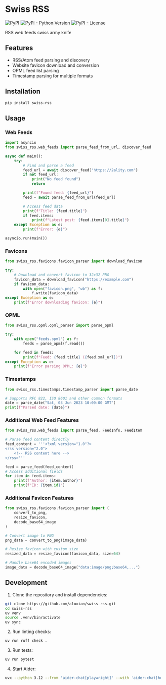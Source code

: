 # Swiss RSS

[![PyPI](https://img.shields.io/pypi/v/swiss-rss)](https://pypi.org/project/swiss-rss/)
[![PyPI - Python Version](https://img.shields.io/pypi/pyversions/swiss-rss)](https://pypi.org/project/swiss-rss/)
[![PyPI - License](https://img.shields.io/pypi/l/swiss-rss)](https://pypi.org/project/swiss-rss/)

RSS web feeds swiss army knife

## Features

- RSS/Atom feed parsing and discovery
- Website favicon download and conversion
- OPML feed list parsing
- Timestamp parsing for multiple formats

## Installation

```sh
pip install swiss-rss
```

## Usage

### Web Feeds

```python
import asyncio
from swiss_rss.web_feeds import parse_feed_from_url, discover_feed

async def main():
    try:
        # Find and parse a feed
        feed_url = await discover_feed("https://2ality.com")
        if not feed_url:
            print("No feed found")
            return

        print(f"Found feed: {feed_url}")
        feed = await parse_feed_from_url(feed_url)

        # Access feed data
        print(f"Title: {feed.title}")
        if feed.items:
            print(f"Latest post: {feed.items[0].title}")
    except Exception as e:
        print(f"Error: {e}")

asyncio.run(main())
```

### Favicons

```python
from swiss_rss.favicons.favicon_parser import download_favicon

try:
    # Download and convert favicon to 32x32 PNG
    favicon_data = download_favicon("https://example.com")
    if favicon_data:
        with open("favicon.png", "wb") as f:
            f.write(favicon_data)
except Exception as e:
    print(f"Error downloading favicon: {e}")
```

### OPML

```python
from swiss_rss.opml.opml_parser import parse_opml

try:
    with open("feeds.opml") as f:
        feeds = parse_opml(f.read())

    for feed in feeds:
        print(f"Feed: {feed.title} ({feed.xml_url})")
except Exception as e:
    print(f"Error parsing OPML: {e}")
```

### Timestamps

```python
from swiss_rss.timestamps.timestamp_parser import parse_date

# Supports RFC 822, ISO 8601 and other common formats
date = parse_date("Sat, 03 Jun 2023 10:00:00 GMT")
print(f"Parsed date: {date}")
```

### Additional Web Feed Features

```python
from swiss_rss.web_feeds import parse_feed, FeedInfo, FeedItem

# Parse feed content directly
feed_content = '''<?xml version="1.0"?>
<rss version="2.0">
    <!-- RSS content here -->
</rss>'''

feed = parse_feed(feed_content)
# Access additional fields
for item in feed.items:
    print(f"Author: {item.author}")
    print(f"ID: {item.id}")
```

### Additional Favicon Features

```python
from swiss_rss.favicons.favicon_parser import (
    convert_to_png,
    resize_favicon,
    decode_base64_image
)

# Convert image to PNG
png_data = convert_to_png(image_data)

# Resize favicon with custom size
resized_data = resize_favicon(favicon_data, size=64)

# Handle base64 encoded images
image_data = decode_base64_image("data:image/png;base64,...")
```

## Development

1. Clone the repository and install dependencies:

```sh
git clone https://github.com/aluxian/swiss-rss.git
cd swiss-rss
uv venv
source .venv/bin/activate
uv sync
```

2. Run linting checks:

```sh
uv run ruff check .
```

3. Run tests:

```sh
uv run pytest
```

4. Start Aider:

```sh
uvx --python 3.12 --from 'aider-chat[playwright]' --with 'aider-chat[help]' aider
```
